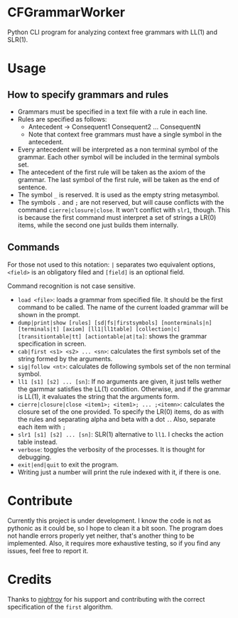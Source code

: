 # CFGrammarWorker
Python CLI program for analyzing context free grammars with LL(1) and SLR(1).
# Usage
## How to specify grammars and rules
* Grammars must be specified in a text file with a rule in each line.
* Rules are specified as follows:
  * Antecedent -> Consequent1 Consequent2 ... ConsequentN
  * Note that context free grammars must have a single symbol in the antecedent.
* Every antecedent will be interpreted as a non terminal symbol of the grammar. Each other symbol will be included in the terminal symbols set.
* The antecedent of the first rule will be taken as the axiom of the grammar. The last symbol of the first rule, will be taken as the end of sentence.
* The symbol `_` is reserved. It is used as the empty string metasymbol.
* The symbols `.` and `;` are not reserved, but will cause conflicts with the command `cierre|closure|close`. It won't conflict with `slr1`, though. This is because the first command must interpret a set of strings a LR(0) items, while the second one just builds them internally.

## Commands

For those not used to this notation: `|` separates two equivalent options, `<field>` is an obligatory filed and `[field]` is an optional field.

Command recognition is not case sensitive.

* `load <file>`: loads a grammar from specified file. It should be the first command to be called. The name of the current loaded grammar will be shown in the prompt.
* `dump|print|show [rules] [sd|fs|firstsymbols] [nonterminals|n] [terminals|t] [axiom] [ll1|ll1table] [collection|c] [transitiontable|tt] [actiontable|at|ta]`: shows the grammar specification in screen.
* `cab|first <s1> <s2> ... <sn>`: calculates the first symbols set of the string formed by the arguments.
* `sig|follow <nt>`: calculates de following symbols set of the non terminal symbol.
* `ll1 [s1] [s2] ... [sn]`: If no arguments are given, it just tells wether the garmmar satisfies the LL(1) condition. Otherwise, and if the grammar is LL(1), it evaluates the string that the arguments form.
* `cierre|closure|close <item1>; <item1>; ... ;<itemn>`: calculates the closure set of the one provided. To specify the LR(0) items, do as with the rules and separating alpha and beta with a dot `.`. Also, separate each item with `;`
* `slr1 [s1] [s2] ... [sn]`: SLR(1) alternative to `ll1`. I checks the action table instead.
* `verbose`: toggles the verbosity of the processes. It is thought for debugging.
* `exit|end|quit` to exit the program.
* Writing just a number will print the rule indexed with it, if there is one.

# Contribute
 
Currently this project is under development. I know the code is not as pythonic as it could be, so I hope to clean it a bit soon. The program does not handle errors properly yet neither, that's another thing to be implemented. Also, it requires more exhaustive testing, so if you find any issues, feel free to report it.

# Credits

Thanks to [nightroy](https://github.com/nightroy99) for his support and contributing with the correct specification of the `first` algorithm.
